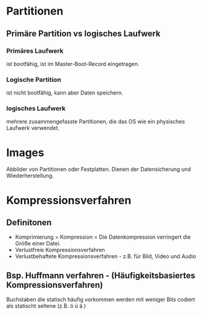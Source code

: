 # Partitionen

## Primäre Partition vs logisches Laufwerk
### Primäres Laufwerk
ist bootfähig, ist im Master-Boot-Record eingetragen.
### Logische Partition
ist nicht bootfähig, kann aber Daten speichern.

### logisches Laufwerk
mehrere zusammengefasste Partitionen, die das OS wie ein physisches Laufwerk verwendet.

# Images
Abbilder von Partitionen oder Festplatten. Dienen der Datensicherung und Wiederherstellung.

# Kompressionsverfahren

## Definitonen
- Komprimierung = Kompression = Die Datenkompression verringert die Größe einer Datei.
- Verlustfreie Kompressionsverfahren
- Verlustbehaftete Kompressionsverfahren - z.B. für Bild, Video und Audio

## Bsp. Huffmann verfahren - (Häufigkeitsbasiertes Kompressionsverfahren)
Buchstaben die statisch häufig vorkommen werden mit weniger Bits codiert als statischt seltene (z.B. ö ü ä )

